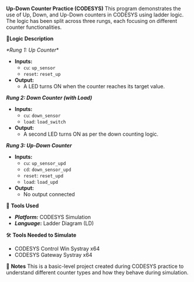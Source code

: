 **Up-Down Counter Practice (CODESYS)**
This program demonstrates the use of Up, Down, and Up-Down counters in CODESYS using ladder logic. The logic has been split across three rungs, each focusing on different counter functionalities.

🧩**Logic Description**

*_*Rung 1: Up Counter_**
- **Inputs:** 
  - `cu`: `up_sensor`
  - `reset`: `reset_up`
- **Output:** 
  - A LED turns ON when the counter reaches its target value.

**_Rung 2: Down Counter (with Load)_**
- **Inputs:**
  - `cu`: `down_sensor`
  - `load`: `load_switch`
- **Output:** 
  - A second LED turns ON as per the down counting logic.

**_Rung 3: Up-Down Counter_**
- **Inputs:**
  - `cu`: `up_sensor_upd`
  - `cd`: `down_sensor_upd`
  - `reset`: `reset_upd`
  - `load`: `load_upd`
- **Output:** 
  - No output connected
  
🔧 **Tools Used**
- **_Platform:_** CODESYS Simulation
- **_Language_:** Ladder Diagram (LD)
  
🛠️ **Tools Needed to Simulate**
  
- CODESYS Control Win Systray x64
- CODESYS Gateway Systray x64

📌 **Notes**
This is a basic-level project created during CODESYS practice to understand different counter types and how they behave during simulation.
